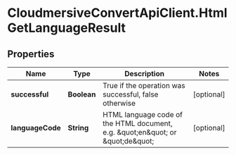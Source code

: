 # CloudmersiveConvertApiClient.HtmlGetLanguageResult

## Properties
Name | Type | Description | Notes
------------ | ------------- | ------------- | -------------
**successful** | **Boolean** | True if the operation was successful, false otherwise | [optional] 
**languageCode** | **String** | HTML language code of the HTML document, e.g. \&quot;en\&quot; or \&quot;de\&quot; | [optional] 


